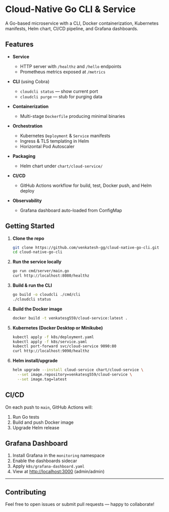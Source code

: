 # Cloud-Native Go CLI & Service

A Go-based microservice with a CLI, Docker containerization, Kubernetes manifests, Helm chart, CI/CD pipeline, and Grafana dashboards.

## Features

* **Service**

  * HTTP server with `/healthz` and `/hello` endpoints
  * Prometheus metrics exposed at `/metrics`
* **CLI** (using Cobra)

  * `cloudcli status` — show current port
  * `cloudcli purge` — stub for purging data
* **Containerization**

  * Multi-stage `Dockerfile` producing minimal binaries
* **Orchestration**

  * Kubernetes `Deployment` & `Service` manifests
  * Ingress & TLS templating in Helm
  * Horizontal Pod Autoscaler
* **Packaging**

  * Helm chart under `chart/cloud-service/`
* **CI/CD**

  * GitHub Actions workflow for build, test, Docker push, and Helm deploy
* **Observability**

  * Grafana dashboard auto-loaded from ConfigMap

## Getting Started

1. **Clone the repo**

   ```bash
   git clone https://github.com/venkatesh-gg/cloud-native-go-cli.git
   cd cloud-native-go-cli
   ```

2. **Run the service locally**

   ```bash
   go run cmd/server/main.go
   curl http://localhost:8080/healthz
   ```

3. **Build & run the CLI**

   ```bash
   go build -o cloudcli ./cmd/cli
   ./cloudcli status
   ```

4. **Build the Docker image**

   ```bash
   docker build -t venkatesg559/cloud-service:latest .
   ```

5. **Kubernetes (Docker Desktop or Minikube)**

   ```bash
   kubectl apply -f k8s/deployment.yaml
   kubectl apply -f k8s/service.yaml
   kubectl port-forward svc/cloud-service 9090:80
   curl http://localhost:9090/healthz
   ```

6. **Helm install/upgrade**

   ```bash
   helm upgrade --install cloud-service chart/cloud-service \
     --set image.repository=venkatesg559/cloud-service \
     --set image.tag=latest
   ```

## CI/CD

On each push to `main`, GitHub Actions will:

1. Run Go tests
2. Build and push Docker image
3. Upgrade Helm release

## Grafana Dashboard

1. Install Grafana in the `monitoring` namespace
2. Enable the dashboards sidecar
3. Apply `k8s/grafana-dashboard.yaml`
4. View at [http://localhost:3000](http://localhost:3000) (admin/admin)

---

## Contributing

Feel free to open issues or submit pull requests — happy to collaborate!

